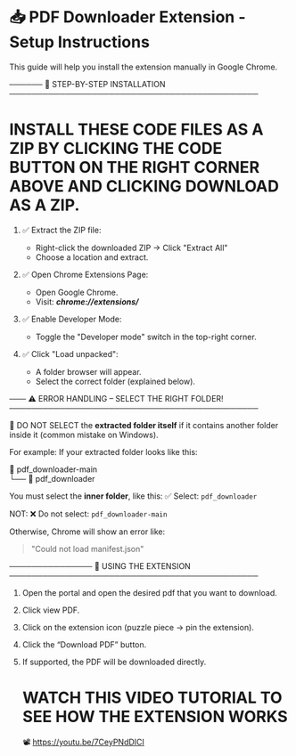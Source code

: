 # 📥 PDF Downloader Extension - Setup Instructions

This guide will help you install the extension manually in Google Chrome.

──────
🔧 STEP-BY-STEP INSTALLATION
─────────────────────────────────────────────
# INSTALL THESE CODE FILES AS A ZIP BY CLICKING THE CODE BUTTON ON THE RIGHT CORNER ABOVE AND CLICKING DOWNLOAD AS A ZIP.

1. ✅ Extract the ZIP file:
   - Right-click the downloaded ZIP → Click "Extract All"
   - Choose a location and extract.

2. ✅ Open Chrome Extensions Page:
   - Open Google Chrome.
   - Visit: ***chrome://extensions/***

3. ✅ Enable Developer Mode:
   - Toggle the "Developer mode" switch in the top-right corner.

4. ✅ Click "Load unpacked":
   - A folder browser will appear.
   - Select the correct folder (explained below).

───
⚠️ ERROR HANDLING – SELECT THE RIGHT FOLDER!
─────────────────────────────────────────────

🔴 DO NOT SELECT the **extracted folder itself** if it contains another folder inside it (common mistake on Windows).

For example:
If your extracted folder looks like this:

📁 pdf_downloader-main  
└── 📁 pdf_downloader  

You must select the **inner folder**, like this:
✅ Select: `pdf_downloader`

NOT:
❌ Do not select: `pdf_downloader-main`

Otherwise, Chrome will show an error like:
> "Could not load manifest.json"


───────────────
📌 USING THE EXTENSION
─────────────────────────────────────────────

1. Open the portal and open the desired pdf that you want to download.
2. Click view PDF.
3. Click on the extension icon (puzzle piece → pin the extension).
4. Click the “Download PDF” button.
5. If supported, the PDF will be downloaded directly.

   # WATCH THIS VIDEO TUTORIAL TO SEE HOW THE EXTENSION WORKS
   📽️ https://youtu.be/7CeyPNdDICI
